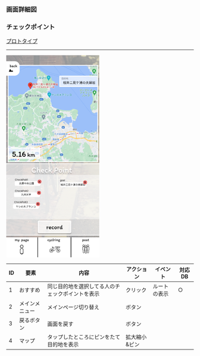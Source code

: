 ### 画面詳細図
### チェックポイント
[プロトタイプ](https://www.figma.com/file/YLXi0XXJfyq6239uKAU8LF/cyclinger?node-id=0%3A1)
*****
<img src="./image/checkpoint2.png" width="250">

|ID|要素|内容|アクション|イベント|対応DB|
|--|----|----|---------|--------|------|
|1|おすすめ|同じ目的地を選択してる人のチェックポイントを表示|クリック|ルートの表示|○|
|2|メインメニュー|メインページ切り替え|ボタン|||
|3|戻るボタン|画面を戻す|ボタン|||
|4|マップ|タップしたところにピンをたて目的地を表示|拡大縮小&ピン|||
